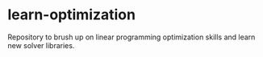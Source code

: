 # learn-optimization
Repository to brush up on linear programming optimization skills and learn new solver libraries.
